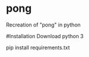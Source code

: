 # pong
Recreation of "pong" in python

#Installation
Download python 3

pip install requirements.txt

